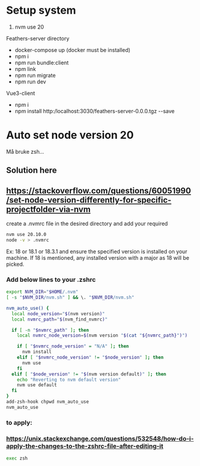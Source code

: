 # Setup system

1. nvm use 20


Feathers-server directory
* docker-compose up (docker must be installed)
* npm i 
* npm run bundle:client
* npm link
* npm run migrate
* npm run dev

Vue3-client
* npm i
* npm install http:/localhost:3030/feathers-server-0.0.0.tgz --save




# Auto set node version 20

Må bruke zsh...


## Solution here 
## https://stackoverflow.com/questions/60051990/set-node-version-differently-for-specific-projectfolder-via-nvm


create a .nvmrc file in the desired directory and add your required <node version>
```sh
nvm use 20.10.0
node -v > .nvmrc
```


Ex: 18 or 18.1 or 18.3.1 and ensure the specified version is installed on your machine. If 18 is mentioned, any installed version with a major as 18 will be picked.

### Add below lines to your .zshrc
```sh
export NVM_DIR="$HOME/.nvm"
[ -s "$NVM_DIR/nvm.sh" ] && \. "$NVM_DIR/nvm.sh"

nvm_auto_use() {
  local node_version="$(nvm version)"
  local nvmrc_path="$(nvm_find_nvmrc)"

  if [ -n "$nvmrc_path" ]; then
    local nvmrc_node_version=$(nvm version "$(cat "${nvmrc_path}")")

    if [ "$nvmrc_node_version" = "N/A" ]; then
      nvm install
    elif [ "$nvmrc_node_version" != "$node_version" ]; then
      nvm use
    fi
  elif [ "$node_version" != "$(nvm version default)" ]; then
    echo "Reverting to nvm default version"
    nvm use default
  fi
}
add-zsh-hook chpwd nvm_auto_use
nvm_auto_use
```

### to apply:
### https://unix.stackexchange.com/questions/532548/how-do-i-apply-the-changes-to-the-zshrc-file-after-editing-it
```sh 
exec zsh 
```

